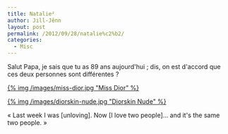 ```yaml
---
title: Natalie²
author: Jill-Jênn
layout: post
permalink: /2012/09/28/natalie%c2%b2/
categories:
  - Misc
---
```

Salut Papa, je sais que tu as 89 ans aujourd'hui ; dis, on est d'accord que ces deux personnes sont différentes ?

[{% img /images/miss-dior.jpg "Miss Dior" %}][1]

[{% img /images/diorskin-nude.jpg "Diorskin Nude" %}][2]

 [1]: /images/miss-dior.jpg
 [2]: /images/diorskin-nude.jpg

« Last week I was [unloving]. Now [I love two people]… and it's the same two people. »
